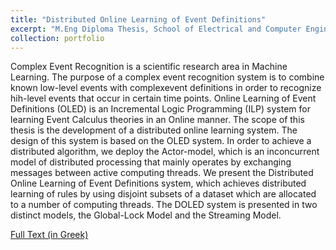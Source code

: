 ```yaml
---
title: "Distributed Online Learning of Event Definitions"
excerpt: "M.Eng Diploma Thesis, School of Electrical and Computer Engineering, National Technical University of Athens, 2017"
collection: portfolio
---
```


Complex Event Recognition is a scientific research area in Machine Learning. The purpose of a complex event recognition system is to combine known low-level events with complexevent definitions in order to recognize hih-level events that occur in certain time points. Online Learning of Event Definitions (OLED) is an Incremental Logic Programming (ILP) system for learning Event Calculus theories in an Online manner. The scope of this thesis is the development of a distributed online learning system. The design of this system is based on the OLED system. In order to achieve a distributed algorithm, we deploy the Actor-model, which is an inconcurrent model of distributed processing that mainly operates by exchanging messages between active computing threads. We present the Distributed Online Learning of Event Definitions system, which achieves distributed learning of rules by using disjoint subsets of a dataset which are allocated to a number of computing threads. The DOLED system is presented in two distinct models, the Global-Lock Model and the Streaming Model.

[Full Text (in Greek)](https://www.dropbox.com/s/h1n7fnjwysk65aq/%CE%9A%CE%91%CE%A4%CE%91%CE%9D%CE%95%CE%9C%CE%97%CE%9C%CE%95%CE%9D%CE%97%20%CE%9C%CE%91%CE%98%CE%97%CE%A3%CE%97%20%CE%9F%CE%A1%CE%99%CE%A3%CE%9C%CE%A9%CE%9D%20%CE%93%CE%95%CE%93%CE%9F%CE%9D%CE%9F%CE%A4%CE%A9%CE%9D%20%CE%A3%CE%95%20%CE%A0%CE%A1%CE%91%CE%93%CE%9C%CE%91%CE%A4%CE%99%CE%9A%CE%9F%20%CE%A7%CE%A1%CE%9F%CE%9D%CE%9F%20%CE%9C%CE%95%20%CE%A4%CE%97%20%CE%A7%CE%A1%CE%97%CE%A3%CE%97%20%CE%94%CE%A1%CE%91%CE%A3%CE%A4%CE%A9%CE%9D.pdf?dl=0)
